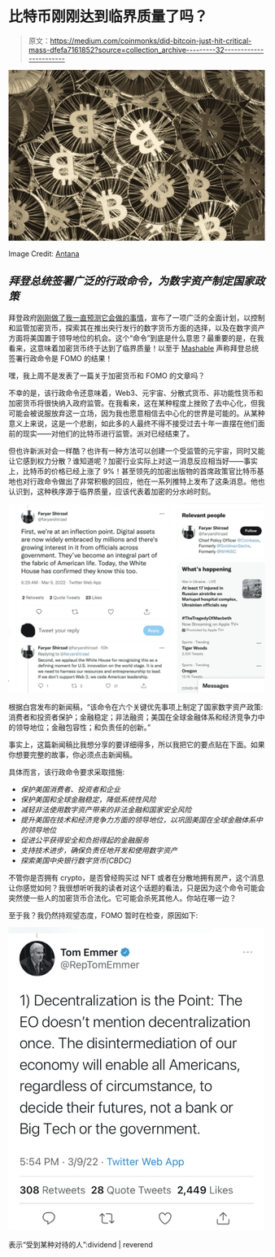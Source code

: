 # 比特币刚刚达到临界质量了吗？

> 原文：<https://medium.com/coinmonks/did-bitcoin-just-hit-critical-mass-dfefa7161852?source=collection_archive---------32----------------------->

![](img/971ca333661795c098fe3c29aacc64ec.png)

Image Credit: [Antana](https://www.flickr.com/photos/105644709@N08/10307460906)

## *拜登总统签署广泛的行政命令，为数字资产制定国家政策*

拜登政府[刚刚做了我一直预测它会做的事情](https://www.whitehouse.gov/briefing-room/statements-releases/2022/03/09/fact-sheet-president-biden-to-sign-executive-order-on-ensuring-responsible-innovation-in-digital-assets/)，宣布了一项广泛的全面计划，以控制和监管加密货币，探索其在推出央行发行的数字货币方面的选择，以及在数字资产方面将美国置于领导地位的机会。这个“命令”到底是什么意思？最重要的是，在我看来，这意味着加密货币终于达到了临界质量！以至于 [Mashable](https://mashable.com/article/biden-white-house-cryptocurrency-executive-order?taid=622905df7579d30001fe1e36&utm_campaign=trueAnthem%3A+Manual&utm_medium=trueAnthem&utm_source=twitter) 声称拜登总统签署行政命令是 FOMO 的结果！

嘿，我上周不是发表了一篇关于加密货币和 FOMO 的文章吗？

不幸的是，该行政命令还意味着，Web3、元宇宙、分散式货币、非功能性货币和加密货币将很快纳入政府监管。在我看来，这在某种程度上挫败了去中心化，但我可能会被说服放弃这一立场，因为我也愿意相信去中心化的世界是可能的。从某种意义上来说，这是一个悲剧，如此多的人最终不得不接受过去十年一直摆在他们面前的现实——对他们的比特币进行监管。派对已经结束了。

但也许新派对会一样酷？也许有一种方法可以创建一个受监管的元宇宙，同时又能让它感到权力分散？谁知道呢？加密行业实际上对这一消息反应相当好——事实上，比特币的价格已经上涨了 9%！甚至领先的加密出版物的首席政策官比特币基地也对行政命令做出了非常积极的回应，他在一系列推特上发布了这条消息。他也认识到，这种秩序源于临界质量，应该代表着加密的分水岭时刻。

![](img/6ee7e0db91e9b8abcd027fd64eb2283d.png)

根据白宫发布的新闻稿，“该命令在六个关键优先事项上制定了国家数字资产政策:消费者和投资者保护；金融稳定；非法融资；美国在全球金融体系和经济竞争力中的领导地位；金融包容性；和负责任的创新。”

事实上，这篇新闻稿比我想分享的要详细得多，所以我把它的要点贴在下面。如果你想要完整的故事，你必须点击新闻稿。

具体而言，该行政命令要求采取措施:

*   *保护美国消费者、投资者和企业*
*   *保护美国和全球金融稳定，降低系统性风险*
*   *减轻非法使用数字资产带来的非法金融和国家安全风险*
*   *提升美国在技术和经济竞争力方面的领导地位，以巩固美国在全球金融体系中的领导地位*
*   *促进公平获得安全和负担得起的金融服务*
*   *支持技术进步，确保负责任地开发和使用数字资产*
*   *探索美国中央银行数字货币(CBDC)*

不管你是否拥有 crypto，是否曾经购买过 NFT 或者在分散地拥有房产，这个消息让你感觉如何？我很想听听我的读者对这个话题的看法，只是因为这个命令可能会突然使一些人的加密货币合法化。它可能会杀死其他人。你站在哪一边？

至于我？我仍然持观望态度，FOMO 暂时在检查，原因如下:

![](img/d124959dc64e291826aa0acec18803e9.png)

表示“受到某种对待的人”:dividend | reverend